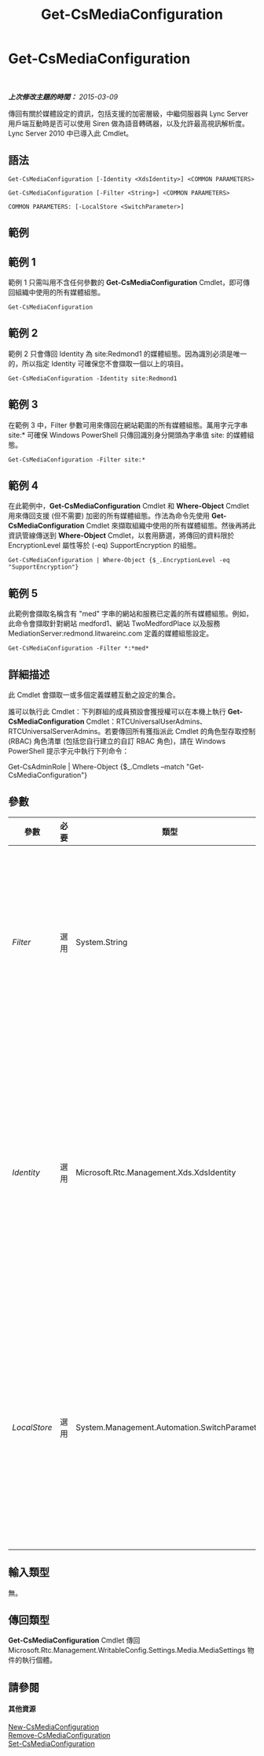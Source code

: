 ﻿---
title: Get-CsMediaConfiguration
TOCTitle: Get-CsMediaConfiguration
ms:assetid: 071c1733-07c3-4075-8745-367634e37941
ms:mtpsurl: https://technet.microsoft.com/zh-tw/library/Gg398128(v=OCS.15)
ms:contentKeyID: 49289983
ms.date: 08/10/2015
mtps_version: v=OCS.15
ms.translationtype: HT
---

# Get-CsMediaConfiguration

 

_**上次修改主題的時間：** 2015-03-09_

傳回有關於媒體設定的資訊，包括支援的加密層級，中繼伺服器與 Lync Server 用戶端互動時是否可以使用 Siren 做為語音轉碼器，以及允許最高視訊解析度。Lync Server 2010 中已導入此 Cmdlet。

## 語法

    Get-CsMediaConfiguration [-Identity <XdsIdentity>] <COMMON PARAMETERS>

    Get-CsMediaConfiguration [-Filter <String>] <COMMON PARAMETERS>

    COMMON PARAMETERS: [-LocalStore <SwitchParameter>]

## 範例

## 範例 1

範例 1 只需叫用不含任何參數的 **Get-CsMediaConfiguration** Cmdlet，即可傳回組織中使用的所有媒體組態。

    Get-CsMediaConfiguration

## 範例 2

範例 2 只會傳回 Identity 為 site:Redmond1 的媒體組態。因為識別必須是唯一的，所以指定 Identity 可確保您不會擷取一個以上的項目。

    Get-CsMediaConfiguration -Identity site:Redmond1

## 範例 3

在範例 3 中，Filter 參數可用來傳回在網站範圍的所有媒體組態。萬用字元字串 site:\* 可確保 Windows PowerShell 只傳回識別身分開頭為字串值 site: 的媒體組態。

    Get-CsMediaConfiguration -Filter site:*

## 範例 4

在此範例中，**Get-CsMediaConfiguration** Cmdlet 和 **Where-Object** Cmdlet 用來傳回支援 (但不需要) 加密的所有媒體組態。作法為命令先使用 **Get-CsMediaConfiguration** Cmdlet 來擷取組織中使用的所有媒體組態。然後再將此資訊管線傳送到 **Where-Object** Cmdlet，以套用篩選，將傳回的資料限於 EncryptionLevel 屬性等於 (-eq) SupportEncryption 的組態。

    Get-CsMediaConfiguration | Where-Object {$_.EncryptionLevel -eq "SupportEncryption"}

## 範例 5

此範例會擷取名稱含有 "med" 字串的網站和服務已定義的所有媒體組態。例如，此命令會擷取針對網站 medford1、網站 TwoMedfordPlace 以及服務 MediationServer:redmond.litwareinc.com 定義的媒體組態設定。

    Get-CsMediaConfiguration -Filter *:*med*

## 詳細描述

此 Cmdlet 會擷取一或多個定義媒體互動之設定的集合。

誰可以執行此 Cmdlet：下列群組的成員預設會獲授權可以在本機上執行 **Get-CsMediaConfiguration** Cmdlet：RTCUniversalUserAdmins、RTCUniversalServerAdmins。若要傳回所有獲指派此 Cmdlet 的角色型存取控制 (RBAC) 角色清單 (包括您自行建立的自訂 RBAC 角色)，請在 Windows PowerShell 提示字元中執行下列命令：

Get-CsAdminRole | Where-Object {$\_.Cmdlets –match "Get-CsMediaConfiguration"}

## 參數


<table>
<colgroup>
<col style="width: 25%" />
<col style="width: 25%" />
<col style="width: 25%" />
<col style="width: 25%" />
</colgroup>
<thead>
<tr class="header">
<th>參數</th>
<th>必要</th>
<th>類型</th>
<th>說明</th>
</tr>
</thead>
<tbody>
<tr class="odd">
<td><p><em>Filter</em></p></td>
<td><p>選用</p></td>
<td><p>System.String</p></td>
<td><p>此參數會根據傳遞給此參數的萬用字元值，篩選 Get 作業的結果。</p></td>
</tr>
<tr class="even">
<td><p><em>Identity</em></p></td>
<td><p>選用</p></td>
<td><p>Microsoft.Rtc.Management.Xds.XdsIdentity</p></td>
<td><p>您要擷取之媒體組態的唯一識別碼。此識別碼會指定套用此組態的範圍 (全域、網站或服務)。</p></td>
</tr>
<tr class="odd">
<td><p><em>LocalStore</em></p></td>
<td><p>選用</p></td>
<td><p>System.Management.Automation.SwitchParameter</p></td>
<td><p>從中央管理存放區的本機複本擷取媒體組態資訊，而非從中央管理存放區本身擷取。</p></td>
</tr>
</tbody>
</table>


## 輸入類型

無。

## 傳回類型

**Get-CsMediaConfiguration** Cmdlet 傳回 Microsoft.Rtc.Management.WritableConfig.Settings.Media.MediaSettings 物件的執行個體。

## 請參閱

#### 其他資源

[New-CsMediaConfiguration](new-csmediaconfiguration.md)  
[Remove-CsMediaConfiguration](remove-csmediaconfiguration.md)  
[Set-CsMediaConfiguration](set-csmediaconfiguration.md)

